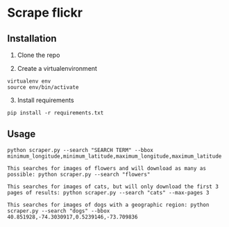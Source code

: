 # Scrape flickr

## Installation

1. Clone the repo

2. Create a virtualenvironment

```
virtualenv env
source env/bin/activate
```

3. Install requirements

`pip install -r requirements.txt`

## Usage

`python scraper.py --search "SEARCH TERM" --bbox minimum_longitude,minimum_latitude,maximum_longitude,maximum_latitude`

`This searches for images of flowers and will download as many as possible:
python scraper.py --search "flowers"`

`This searches for images of cats, but will only download the first 3 pages of results:
python scraper.py --search "cats" --max-pages 3`

`This searches for images of dogs with a geographic region:
python scraper.py --search "dogs" --bbox 40.851928,-74.3030917,0.5239146,-73.709836`
